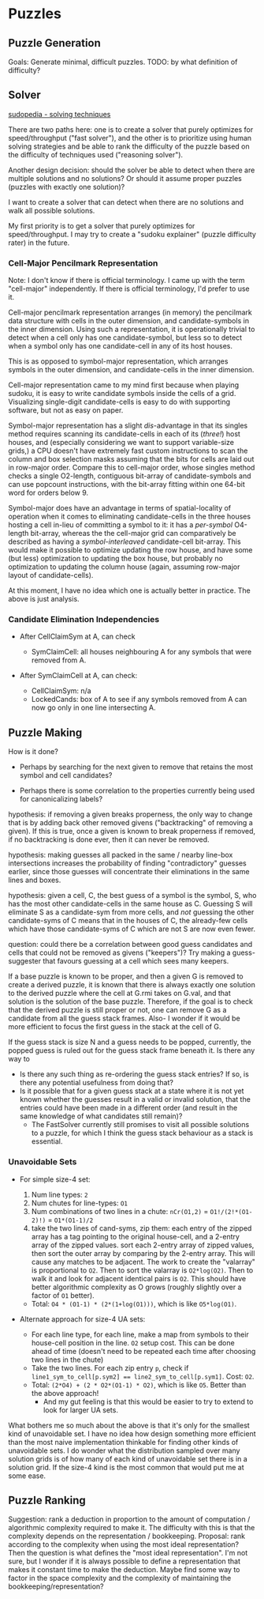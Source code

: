 # Puzzles

## Puzzle Generation

Goals: Generate minimal, difficult puzzles. TODO: by what definition of difficulty?

## Solver

[sudopedia - solving techniques](https://www.sudopedia.org/wiki/Solving_Technique)

There are two paths here: one is to create a solver that purely optimizes for speed/throughput ("fast solver"), and the other is to prioritize using human solving strategies and be able to rank the difficulty of the puzzle based on the difficulty of techniques used ("reasoning solver").

Another design decision: should the solver be able to detect when there are multiple solutions and no solutions? Or should it assume proper puzzles (puzzles with exactly one solution)?

I want to create a solver that can detect when there are no solutions and walk all possible solutions.

My first priority is to get a solver that purely optimizes for speed/throughput. I may try to create a "sudoku explainer" (puzzle difficulty rater) in the future.

### Cell-Major Pencilmark Representation

Note: I don't know if there is official terminology. I came up with the term "cell-major" independently. If there is official terminology, I'd prefer to use it.

Cell-major pencilmark representation arranges (in memory) the pencilmark data structure with cells in the outer dimension, and candidate-symbols in the inner dimension. Using such a representation, it is operationally trivial to detect when a cell only has one candidate-symbol, but less so to detect when a symbol only has one candidate-cell in any of its host houses.

This is as opposed to symbol-major representation, which arranges symbols in the outer dimension, and candidate-cells in the inner dimension.

Cell-major representation came to my mind first because when playing sudoku, it is easy to write candidate symbols inside the cells of a grid. Visualizing single-digit candidate-cells is easy to do with supporting software, but not as easy on paper.

Symbol-major representation has a slight _dis_-advantage in that its singles method requires scanning its candidate-cells in each of its (_three!_) host houses, and (especially considering we want to support variable-size grids,) a CPU doesn't have extremely fast custom instructions to scan the column and box selection masks assuming that the bits for cells are laid out in row-major order. Compare this to cell-major order, whose singles method checks a single O2-length, contiguous bit-array of candidate-symbols and can use popcount instructions, with the bit-array fitting within one 64-bit word for orders below 9.

Symbol-major does have an advantage in terms of spatial-locality of operation when it comes to eliminating candidate-cells in the three houses hosting a cell in-lieu of committing a symbol to it: it has a _per-symbol_ O4-length bit-array, whereas the the cell-major grid can comparatively be described as having a _symbol-interleaved_ candidate-cell bit-array. This would make it possible to optimize updating the row house, and have some (but less) optimization to updating the box house, but probably no optimization to updating the column house (again, assuming row-major layout of candidate-cells).

At this moment, I have no idea which one is actually better in practice. The above is just analysis.

### Candidate Elimination Independencies

- After CellClaimSym at A, can check
  - SymClaimCell: all houses neighbouring A for any symbols that were removed from A.

- After SymClaimCell at A, can check:
  - CellClaimSym: n/a
  - LockedCands: box of A to see if any symbols removed from A can now go only in one line intersecting A.

## Puzzle Making

How is it done?

- Perhaps by searching for the next given to remove that retains the most symbol and cell candidates?

- Perhaps there is some correlation to the properties currently being used for canonicalizing labels?

hypothesis: if removing a given breaks properness, the only way to change that is by adding back other removed givens ("backtracking" of removing a given). If this is true, once a given is known to break properness if removed, if no backtracking is done ever, then it can never be removed.

hypothesis: making guesses all packed in the same / nearby line-box intersections increases the probability of finding "contradictory" guesses earlier, since those guesses will concentrate their eliminations in the same lines and boxes.

hypothesis: given a cell, C, the best guess of a symbol is the symbol, S, who has the most other candidate-cells in the same house as C. Guessing S will eliminate S as a candidate-sym from more cells, and _not_ guessing the other candidate-syms of C means that in the houses of C, the already-few cells which have those candidate-syms of C which are not S are now even fewer.

question: could there be a correlation between good guess candidates and cells that could not be removed as givens ("keepers")? Try making a guess-suggester that favours guessing at a cell which sees many keepers.

If a base puzzle is known to be proper, and then a given G is removed to create a derived puzzle, it is known that there is always exactly one solution to the derived puzzle where the cell at G.rmi takes on G.val, and that solution is the solution of the base puzzle. Therefore, if the goal is to check that the derived puzzle is still proper or not, one can remove G as a candidate from all the guess stack frames. Also- I wonder if it would be more efficient to focus the first guess in the stack at the cell of G.

If the guess stack is size N and a guess needs to be popped, currently, the popped guess is ruled out for the guess stack frame beneath it. Is there any way to
-  Is there any such thing as re-ordering the guess stack entries? If so, is there any potential usefulness from doing that?
  - Is it possible that for a given guess stack at a state where it is not yet known whether the guesses result in a valid or invalid solution, that the entries could have been made in a different order (and result in the same knowledge of what candidates still remain)?
    - The FastSolver currently still promises to visit all possible solutions to a puzzle, for which I think the guess stack behaviour as a stack is essential.

### Unavoidable Sets

- For simple size-4 set:
  1. Num line types: `2`
  2. Num chutes for line-types: `O1`
  3. Num combinations of two lines in a chute: `nCr(O1,2)` = `O1!/(2!*(O1-2)!)` = `O1*(O1-1)/2`
  4. take the two lines of cand-syms, zip them: each entry of the zipped array has a tag pointing to the original house-cell, and a 2-entry array of the zipped values. sort each 2-entry array of zipped values, then sort the outer array by comparing by the 2-entry array. This will cause any matches to be adjacent. The work to create the "valarray" is proportional to `O2`. Then to sort the valarray is `O2*log(O2)`. Then to walk it and look for adjacent identical pairs is `O2`. This should have better algorithmic complexity as O grows (roughly slightly over a factor of `O1` better).
  - Total: `O4 * (O1-1) * (2*(1+log(O1)))`, which is like `O5*log(O1)`.

- Alternate approach for size-4 UA sets:
  - For each line type, for each line, make a map from symbols to their house-cell position in the line. `O2` setup cost. This can be done ahead of time (doesn't need to be repeated each time after choosing two lines in the chute)
  - Take the two lines. For each zip entry `p`, check if `line1_sym_to_cell[p.sym2] == line2_sym_to_cell[p.sym1]`. Cost: `O2`.
  - Total: `(2*O4) + (2 * O2*(O1-1) * O2)`, which is like `O5`. Better than the above approach!
    - And my gut feeling is that this would be easier to try to extend to look for larger UA sets.

What bothers me so much about the above is that it's only for the smallest kind of unavoidable set. I have no idea how design something more efficient than the most naive implementation thinkable for finding other kinds of unavoidable sets. I do wonder what the distribution sampled over many solution grids is of how many of each kind of unavoidable set there is in a solution grid. If the size-4 kind is the most common that would put me at some ease.

## Puzzle Ranking

Suggestion: rank a deduction in proportion to the amount of computation / algorithmic complexity required to make it. The difficulty with this is that the complexity depends on the representation / bookkeeping. Proposal: rank according to the complexity when using the most ideal representation? Then the question is what defines the "most ideal representation". I'm not sure, but I wonder if it is always possible to define a representation that makes it constant time to make the deduction. Maybe find some way to factor in the space complexity and the complexity of maintaining the bookkeeping/representation?
